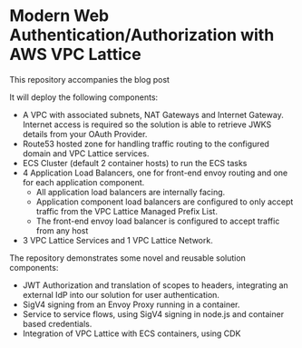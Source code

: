
# Modern Web Authentication/Authorization with AWS VPC Lattice

This repository accompanies the blog post <blogURL>

It will deploy the following components:

* A VPC with associated subnets, NAT Gateways and Internet Gateway. Internet access is required so the solution is able to retrieve JWKS details from your OAuth Provider.
* Route53 hosted zone for handling traffic routing to the configured domain and VPC Lattice services.
* ECS Cluster (default 2 container hosts) to run the ECS tasks
* 4 Application Load Balancers, one for front-end envoy routing and one for each application component. 
    * All application load balancers are internally facing.
    * Application component load balancers are configured to only accept traffic from the VPC Lattice Managed Prefix List.
    * The front-end envoy load balancer is configured to accept traffic from any host 
* 3 VPC Lattice Services and 1 VPC Lattice Network.

The repository demonstrates some novel and reusable solution components:

* JWT Authorization and translation of scopes to headers, integrating an external IdP into our solution for user authentication.
* SigV4 signing from an Envoy Proxy running in a container.
* Service to service flows, using SigV4 signing in node.js and container based credentials.
* Integration of VPC Lattice with ECS containers, using CDK
